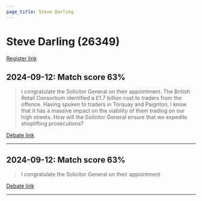 ```yaml
---
page_title: Steve Darling
---
```


# Steve Darling  (26349)

[Register link](https://www.theyworkforyou.com/mp/26349/register)



## 2024-09-12: Match score 63%

>I congratulate the Solicitor General on their appointment. The British Retail Consortium identified a £1.7 billion cost to traders from the offence. Having spoken to traders in Torquay and Paignton, I know that it has a massive impact on the viability of them trading on our high streets. How will the Solicitor General ensure that we expedite shoplifting prosecutions?

[Debate link](https://www.theyworkforyou.com/debates/?id=2024-09-12b.961.3) 

---



## 2024-09-12: Match score 63%

>I congratulate the Solicitor General on their appointment

[Debate link](https://www.theyworkforyou.com/debates/?id=2024-09-12b.961.3) 

---

